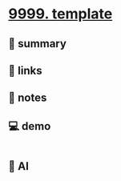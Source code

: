 # [9999. template](https://github.com/Tdahuyou/pc/tree/main/9999.%20template)


## 📝 summary



## 🔗 links



## 📒 notes



## 💻 demo


```

```

## 🤖 AI


